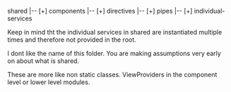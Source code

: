 shared
     |-- [+] components
     |-- [+] directives
     |-- [+] pipes
     |-- [+] individual-services

Keep in mind tht the individual services in shared are instantiated multiple times and therefore not provided in the root.

I dont like the name of this folder. You are making assumptions very early on about what is shared.

These are more like non static classes. ViewProviders in the component level or lower level modules.